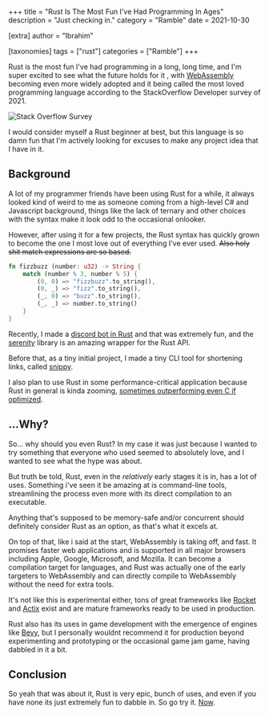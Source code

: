 +++
title = "Rust Is The Most Fun I've Had Programming In Ages"
description = "Just checking in."
category = "Ramble"
date = 2021-10-30

[extra]
author = "Ibrahim"

[taxonomies]
tags = ["rust"]
categories = ["Ramble"]
+++

Rust is the most fun I've had programming in a long, long time, and I'm super excited to see what the future holds for it <!-- more -->, with [WebAssembly](https://webassembly.org/) becoming even more widely adopted and it being called the most loved programming language according to the StackOverflow Developer survey of 2021.

![Stack Overflow Survey](https://ibrahim.is-terrible.com/5e9WlZekE.png)

I would consider myself a Rust beginner at best, but this language is so damn fun that I'm actively looking for excuses to make any project idea that I have in it.

## Background

A lot of my programmer friends have been using Rust for a while, it always looked kind of weird to me as someone coming from a high-level C# and Javascript background, things like the lack of ternary and other choices with the syntax make it look odd to the occasional onlooker.

However, after using it for a few projects, the Rust syntax has quickly grown to become the one I most love out of everything I've ever used. ~~Also holy shit match expressions are so based.~~

```rs
fn fizzbuzz (number: u32) -> String {
    match (number % 3, number % 5) {
        (0, 0) => "fizzbuzz".to_string(),
        (0, _) => "fizz".to_string(),
        (_, 0) => "buzz".to_string(),
        (_, _) => number.to_string()
    }
}
```

Recently, I made a [discord bot in Rust](https://github.com/ibra/philososhark-rs) and that was extremely fun, and the [serenity](https://github.com/serenity-rs/serenity) library is an amazing wrapper for the Rust API.

Before that, as a tiny initial project, I made a tiny CLI tool for shortening links, called [snippy](https://github.com/ibra/snippy).

I also plan to use Rust in some performance-critical application because Rust in general is kinda zooming, [sometimes outperforming even C if optimized](https://kornel.ski/rust-c-speed).

## ...Why?

So... why should you even Rust? In my case it was just because I wanted to try something that everyone who used seemed to absolutely love, and I wanted to see what the hype was about.

But truth be told, Rust, even in the _relatively_ early stages it is in, has a lot of uses. Something i've seen it be amazing at is command-line tools, streamlining the process even more with its direct compilation to an executable.

Anything that's supposed to be memory-safe and/or concurrent should definitely consider Rust as an option, as that's what it excels at.

On top of that, like i said at the start, WebAssembly is taking off, and fast. It promises faster web applications and is supported in all major browsers including Apple, Google, Microsoft, and Mozilla. It can become a compilation target for languages, and Rust was actually one of the early targeters to WebAssembly and can directly compile to WebAssembly without the need for extra tools.

It's not like this is experimental either, tons of great frameworks like [Rocket](https://rocket.rs/) and [Actix](https://actix.rs/) exist and are mature frameworks ready to be used in production.

Rust also has its uses in game development with the emergence of engines like [Bevy](https://www.bevy.com/), but I personally wouldnt recommend it for production beyond experimenting and prototyping or the occasional game jam game, having dabbled in it a bit.

## Conclusion

So yeah that was about it, Rust is very epic, bunch of uses, and even if you have none its just extremely fun to dabble in. So go try it. [Now](https://www.rust-lang.org/learn/get-started).

